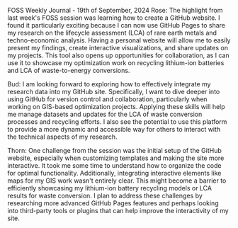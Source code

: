 FOSS Weekly Journal - 19th of September, 2024
Rose:
The highlight from last week's FOSS session was learning how to create a GitHub website. I found it particularly exciting because I can now use GitHub Pages to share my research on the lifecycle assessment (LCA) of rare earth metals and techno-economic analysis. Having a personal website will allow me to easily present my findings, create interactive visualizations, and share updates on my projects. This tool also opens up opportunities for collaboration, as I can use it to showcase my optimization work on recycling lithium-ion batteries and LCA of waste-to-energy conversions.

Bud:
I am looking forward to exploring how to effectively integrate my research data into my GitHub site. Specifically, I want to dive deeper into using GitHub for version control and collaboration, particularly when working on GIS-based optimization projects. Applying these skills will help me manage datasets and updates for the LCA of waste conversion processes and recycling efforts. I also see the potential to use this platform to provide a more dynamic and accessible way for others to interact with the technical aspects of my research.

Thorn:
One challenge from the session was the initial setup of the GitHub website, especially when customizing templates and making the site more interactive. It took me some time to understand how to organize the code for optimal functionality. Additionally, integrating interactive elements like maps for my GIS work wasn't entirely clear. This might become a barrier to efficiently showcasing my lithium-ion battery recycling models or LCA results for waste conversion. I plan to address these challenges by researching more advanced GitHub Pages features and perhaps looking into third-party tools or plugins that can help improve the interactivity of my site.
